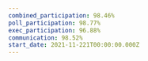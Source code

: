 ```yaml
---
combined_participation: 98.46%
poll_participation: 98.77%
exec_participation: 96.88%
communication: 98.52%
start_date: 2021-11-221T00:00:00.000Z
---
```

